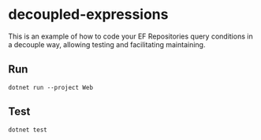 # decoupled-expressions

This is an example of how to code your EF Repositories query conditions in a decouple way, allowing testing and facilitating maintaining.

## Run

```dotnet run --project Web```

## Test

```dotnet test```